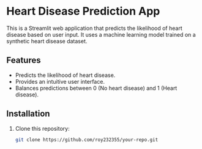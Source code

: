 # Heart Disease Prediction App

This is a Streamlit web application that predicts the likelihood of heart disease based on user input. It uses a machine learning model trained on a synthetic heart disease dataset.

## Features

- Predicts the likelihood of heart disease.
- Provides an intuitive user interface.
- Balances predictions between 0 (No heart disease) and 1 (Heart disease).

## Installation

1. Clone this repository:

   ```bash
   git clone https://github.com/roy232355/your-repo.git
